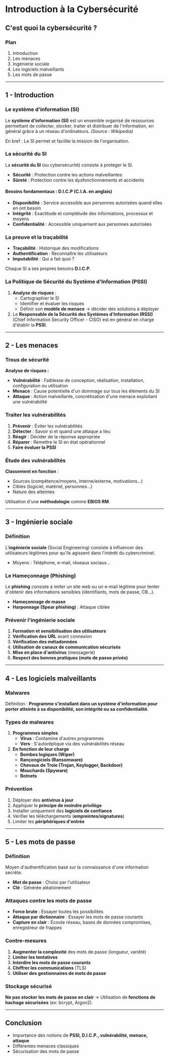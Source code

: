 # Introduction à la Cybersécurité

## C'est quoi la cybersécurité ?

### Plan

1. Introduction
2. Les menaces
3. Ingénierie sociale
4. Les logiciels malveillants
5. Les mots de passe

---

## 1 - Introduction

### Le système d'information (SI)

Le **système d'information (SI)** est un ensemble organisé de ressources permettant de collecter, stocker, traiter et distribuer de l'information, en général grâce à un réseau d'ordinateurs. *(Source : Wikipedia)*

En bref : Le SI permet et facilite la mission de l'organisation.

### La sécurité du SI

La **sécurité du SI** (ou cybersécurité) consiste à protéger le SI.

- **Sécurité** : Protection contre les actions malveillantes
- **Sûreté** : Protection contre les dysfonctionnements et accidents

#### Besoins fondamentaux : D.I.C.P (C.I.A. en anglais)

- **Disponibilité** : Service accessible aux personnes autorisées quand elles en ont besoin
- **Intégrité** : Exactitude et complétude des informations, processus et moyens
- **Confidentialité** : Accessible uniquement aux personnes autorisées

### La preuve et la traçabilité

- **Traçabilité** : Historique des modifications
- **Authentification** : Reconnaître les utilisateurs
- **Imputabilité** : Qui a fait quoi ?

Chaque SI a ses propres besoins **D.I.C.P**.

### La Politique de Sécurité du Système d'Information (PSSI)

1. **Analyse de risques** :
   - Cartographier le SI
   - Identifier et évaluer les risques
   - Définir son **modèle de menace** → décider des solutions à déployer
2. Le **Responsable de la Sécurité des Systèmes d'Information (RSSI)** (Chief Information Security Officer - CISO) est en général en charge d'établir la **PSSI**.

---

## 2 - Les menaces

### Trous de sécurité

**Analyse de risques :**

- **Vulnérabilité** : Faiblesse de conception, réalisation, installation, configuration ou utilisation
- **Menace** : Cause potentielle d'un dommage sur tous les éléments du SI
- **Attaque** : Action malveillante, concrétisation d'une menace exploitant une vulnérabilité

### Traiter les vulnérabilités

1. **Prévenir** : Éviter les vulnérabilités
2. **Détecter** : Savoir si et quand une attaque a lieu
3. **Réagir** : Décider de la réponse appropriée
4. **Réparer** : Remettre le SI en état opérationnel
5. **Faire évoluer la PSSI**

### Étude des vulnérabilités

**Classement en fonction** :

- Sources (compétence/moyens, interne/externe, motivations...)
- Cibles (logiciel, matériel, personnes...)
- Nature des atteintes

Utilisation d'une **méthodologie** comme **EBIOS RM**.

---

## 3 - Ingénierie sociale

### Définition

L'**ingénierie sociale** (Social Engineering) consiste à influencer des utilisateurs légitimes pour qu'ils agissent dans l'intérêt du cybercriminel.

- Moyens : Téléphone, e-mail, réseaux sociaux…

### Le Hameçonnage (Phishing)

Le **phishing** consiste à imiter un site web ou un e-mail légitime pour tenter d'obtenir des informations sensibles (identifiants, mots de passe, CB…).

- **Hameçonnage de masse**
- **Harponnage (Spear phishing)** : Attaque ciblée

### Prévenir l'ingénierie sociale

1. **Formation et sensibilisation des utilisateurs**
2. **Vérification des URL** avant connexion
3. **Vérification des métadonnées**
4. **Utilisation de canaux de communication sécurisés**
5. **Mise en place d'antivirus** (messagerie)
6. **Respect des bonnes pratiques (mots de passe privés)**

---

## 4 - Les logiciels malveillants

### Malwares

Définition : **Programme s'installant dans un système d'information pour porter atteinte à sa disponibilité, son intégrité ou sa confidentialité**.

### Types de malwares

1. **Programmes simples**
   - **Virus** : Contamine d'autres programmes
   - **Vers** : S'autoréplique via des vulnérabilités réseau
2. **En fonction de leur charge**
   - **Bombes logiques (Wiper)**
   - **Rançongiciels (Ransomware)**
   - **Chevaux de Troie (Trojan, Keylogger, Backdoor)**
   - **Mouchards (Spyware)**
   - **Botnets**

### Prévention

1. Déployer des **antivirus à jour**
2. Appliquer le **principe de moindre privilège**
3. Installer uniquement des **logiciels de confiance**
4. Vérifier les téléchargements (**empreintes/signatures**)
5. Limiter les **périphériques d'entrée**

---

## 5 - Les mots de passe

### Définition

Moyen d'authentification basé sur la connaissance d'une information secrète.

- **Mot de passe** : Choisi par l'utilisateur
- **Clé** : Générée aléatoirement

### Attaques contre les mots de passe

- **Force brute** : Essayer toutes les possibilités
- **Attaque par dictionnaire** : Essayer les mots de passe courants
- **Capture en clair** : Écoute réseau, bases de données compromises, enregistreur de frappes

### Contre-mesures

1. **Augmenter la complexité** des mots de passe (longueur, variété)
2. **Limiter les tentatives**
3. **Interdire les mots de passe courants**
4. **Chiffrer les communications** (TLS)
5. **Utiliser des gestionnaires de mots de passe**

### Stockage sécurisé

**Ne pas stocker les mots de passe en clair** → Utilisation de **fonctions de hachage sécurisées** (ex: bcrypt, Argon2).

---

## Conclusion

- Importance des notions de **PSSI, D.I.C.P., vulnérabilité, menace, attaque**
- Différentes menaces classiques
- Sécurisation des mots de passe



